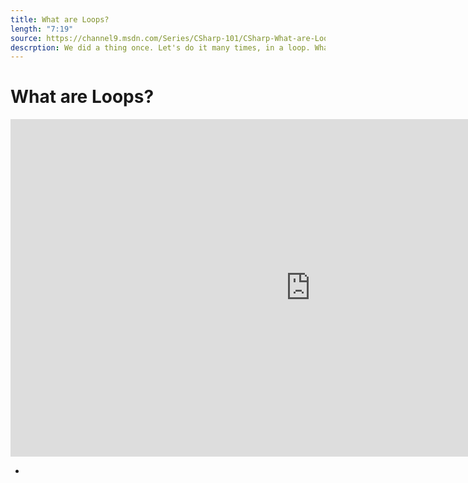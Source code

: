 ```yaml
---
title: What are Loops?
length: "7:19"
source: https://channel9.msdn.com/Series/CSharp-101/CSharp-What-are-Loops
descrption: We did a thing once. Let's do it many times, in a loop. What are different kinds of loops. Do, While, For, Foreach, we'll explore how to repeat statements many times with C# and .NET.
---
```

# What are Loops?

<iframe src="https://channel9.msdn.com/Series/CSharp-101/CSharp-What-are-Loops/player?format=html5" width="960" height="540" allowFullScreen frameBorder="0" title="C#: What are Loops? [10 of 19] - Microsoft Channel 9 Video"></iframe>

- 
